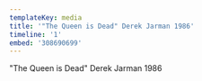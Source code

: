 ```yaml
---
templateKey: media
title: '"The Queen is Dead" Derek Jarman 1986'
timeline: '1'
embed: '308690699'
---
```

"The Queen is Dead" Derek Jarman 1986
